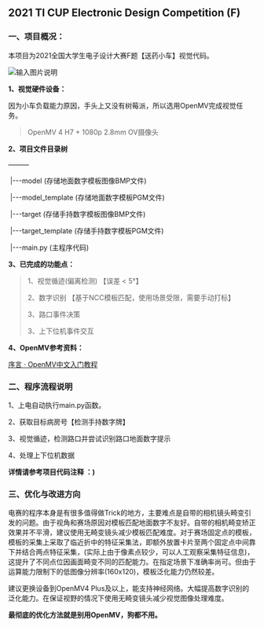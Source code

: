 ## 2021 TI CUP Electronic Design Competition (F)



### 一、项目概况：

本项目为2021全国大学生电子设计大赛F题【送药小车】视觉代码。

![输入图片说明](https://images.gitee.com/uploads/images/2021/1113/234819_47c5ae11_7408810.png "捕获.PNG")

**1、视觉硬件设备：**

因为小车负载能力原因，手头上又没有树莓派，所以选用OpenMV完成视觉任务。

> OpenMV 4 H7 + 1080p 2.8mm OV摄像头



**2、项目文件目录树**

———

​	|---model 						 (存储地面数字模板图像BMP文件)

​	|---model_template 	   (存储地面数字模板PGM文件)

​	|---target 						  (存储手持数字模板图像BMP文件)

​	|---target_template 		(存储手持数字模板PGM文件)

​	|---main.py					   (主程序代码)



**3、已完成的功能点：**

> 1、视觉循迹(偏离检测) 【误差 < 5°】
>
> 2、数字识别 【基于NCC模板匹配，使用场景受限，需要手动打标】
>
> 3、路口事件决策
>
> 3、上下位机事件交互



**4、OpenMV参考资料：**

[序言 · OpenMV中文入门教程](https://book.openmv.cc/)



### 二、程序流程说明

1、上电自动执行main.py函数。

2、获取目标病房号【检测手持数字牌】

3、视觉循迹，检测路口并尝试识别路口地面数字提示

4、处理上下位机数据

**详情请参考项目代码注释 ：)**



### 三、优化与改进方向

电赛的程序本身是有很多值得做Trick的地方，主要难点是自带的相机镜头畸变引发的问题。由于视角和赛场原因对模板匹配地面数字不友好。自带的相机畸变矫正效果并不平滑，建议使用无畸变镜头减少模板匹配难度。对于赛场固定点的模板，模板的采集上采取了临近折中的特征采集法，即额外放置卡片至两个固定点中间靠下并结合两点特征采集，(实际上由于像素点较少，可以人工观察采集特征信息)，这提升了不同点位因画面畸变不同的匹配能力。在指定场景下准确率尚可。但由于运算能力限制下的低图像分辨率(160x120)，模板泛化能力仍然较差。

建议更换设备到OpenMV4 Plus及以上，能支持神经网络。大幅提高数字识别的泛化能力。在保证视野的情况下使用无畸变镜头减少视觉图像处理难度。



**最彻底的优化方法就是别用OpenMV，狗都不用。**

